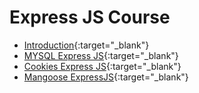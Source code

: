 


# Express JS Course




- [Introduction](https://praveenorugantitech.blogspot.com/2019/11/all-about-express-js.html){:target="_blank"}
- [MYSQL Express JS](https://praveenorugantitech.blogspot.com/2019/11/mysql-express-js.html){:target="_blank"}
- [Cookies Express JS](https://praveenorugantitech.blogspot.com/2019/11/cookies-express-js.html){:target="_blank"}
- [Mangoose ExpressJS](https://praveenorugantitech.github.io/praveenorugantitech-mongoose-mongodb-atlas/){:target="_blank"}





